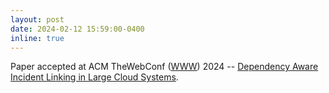```yaml
---
layout: post
date: 2024-02-12 15:59:00-0400
inline: true
---
```


Paper accepted at ACM TheWebConf ([WWW](https://www2024.thewebconf.org)) 2024 -- [Dependency Aware Incident Linking in Large Cloud Systems](https://dl.acm.org/doi/abs/10.1145/3589335.3648311).